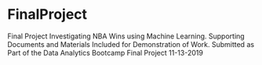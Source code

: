 # FinalProject

Final Project Investigating NBA Wins using Machine Learning. 
Supporting Documents and Materials Included for Demonstration of Work.
Submitted as Part of the Data Analytics Bootcamp Final Project 11-13-2019
